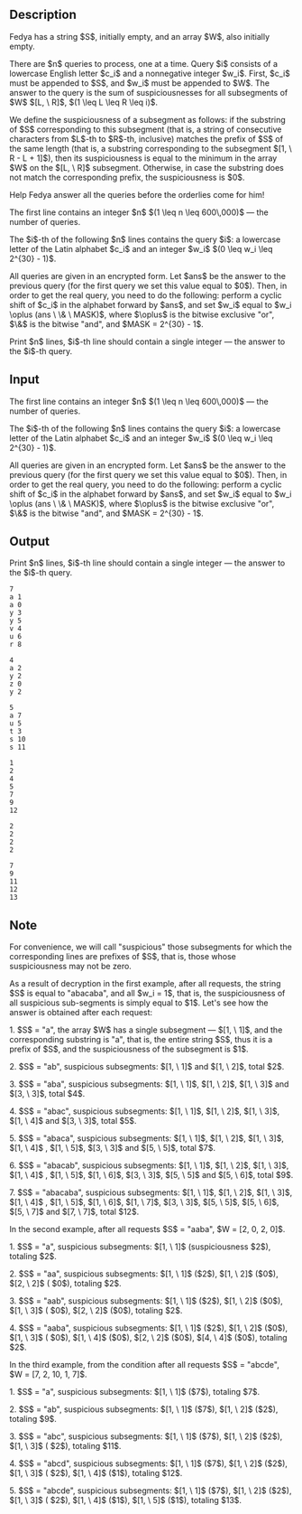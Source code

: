 ## Description

<div><p>Fedya has a string $S$, initially empty, and an array $W$, also initially empty.</p><p>There are $n$ queries to process, one at a time. Query $i$ consists of a lowercase English letter $c_i$ and a nonnegative integer $w_i$. First, $c_i$ must be appended to $S$, and $w_i$ must be appended to $W$. The answer to the query is the sum of <span class="tex-font-style-it">suspiciousnesses</span> for all subsegments of $W$ $[L, \ R]$, $(1 \leq L \leq R \leq i)$.</p><p>We define the <span class="tex-font-style-it">suspiciousness</span> of a subsegment as follows: if the substring of $S$ corresponding to this subsegment (that is, a string of consecutive characters from $L$-th to $R$-th, inclusive) matches the prefix of $S$ of the same length (that is, a substring corresponding to the subsegment $[1, \ R - L + 1]$), then its suspiciousness is equal to the minimum in the array $W$ on the $[L, \ R]$ subsegment. Otherwise, in case the substring does not match the corresponding prefix, the suspiciousness is $0$.</p><p>Help Fedya answer all the queries before the orderlies come for him!</p></div><div class="input-specification"><p>The first line contains an integer $n$ $(1 \leq n \leq 600\,000)$&nbsp;— the number of queries.</p><p>The $i$-th of the following $n$ lines contains the query $i$: a lowercase letter of the Latin alphabet $c_i$ and an integer $w_i$ $(0 \leq w_i \leq 2^{30} - 1)$.</p><p>All queries are given in an encrypted form. Let $ans$ be the answer to the previous query (for the first query we set this value equal to $0$). Then, in order to get the real query, you need to do the following: perform a cyclic shift of $c_i$ in the alphabet forward by $ans$, and set $w_i$ equal to $w_i \oplus (ans \ \&amp; \ MASK)$, where $\oplus$ is the bitwise exclusive "or", $\&amp;$ is the bitwise "and", and $MASK = 2^{30} - 1$.</p></div><div class="output-specification"><p>Print $n$ lines, $i$-th line should contain a single integer — the answer to the $i$-th query.</p></div>

## Input

<p>The first line contains an integer $n$ $(1 \leq n \leq 600\,000)$&nbsp;— the number of queries.</p><p>The $i$-th of the following $n$ lines contains the query $i$: a lowercase letter of the Latin alphabet $c_i$ and an integer $w_i$ $(0 \leq w_i \leq 2^{30} - 1)$.</p><p>All queries are given in an encrypted form. Let $ans$ be the answer to the previous query (for the first query we set this value equal to $0$). Then, in order to get the real query, you need to do the following: perform a cyclic shift of $c_i$ in the alphabet forward by $ans$, and set $w_i$ equal to $w_i \oplus (ans \ \&amp; \ MASK)$, where $\oplus$ is the bitwise exclusive "or", $\&amp;$ is the bitwise "and", and $MASK = 2^{30} - 1$.</p>

## Output

<p>Print $n$ lines, $i$-th line should contain a single integer — the answer to the $i$-th query.</p>





```input1
7
a 1
a 0
y 3
y 5
v 4
u 6
r 8
```




```input2
4
a 2
y 2
z 0
y 2
```




```input3
5
a 7
u 5
t 3
s 10
s 11
```




```output1
1
2
4
5
7
9
12
```




```output2
2
2
2
2
```




```output3
7
9
11
12
13
```



## Note

<p>For convenience, we will call "suspicious" those subsegments for which the corresponding lines are prefixes of $S$, that is, those whose suspiciousness may not be zero.</p><p>As a result of decryption in the first example, after all requests, the string $S$ is equal to "abacaba", and all $w_i = 1$, that is, the suspiciousness of all suspicious sub-segments is simply equal to $1$. Let's see how the answer is obtained after each request:</p><p>1. $S$ = "a", the array $W$ has a single subsegment — $[1, \ 1]$, and the corresponding substring is "a", that is, the entire string $S$, thus it is a prefix of $S$, and the suspiciousness of the subsegment is $1$.</p><p>2. $S$ = "ab", suspicious subsegments: $[1, \ 1]$ and $[1, \ 2]$, total $2$.</p><p>3. $S$ = "aba", suspicious subsegments: $[1, \ 1]$, $[1, \ 2]$, $[1, \ 3]$ and $[3, \ 3]$, total $4$.</p><p>4. $S$ = "abac", suspicious subsegments: $[1, \ 1]$, $[1, \ 2]$, $[1, \ 3]$, $[1, \ 4]$ and $[3, \ 3]$, total $5$.</p><p>5. $S$ = "abaca", suspicious subsegments: $[1, \ 1]$, $[1, \ 2]$, $[1, \ 3]$, $[1, \ 4]$ , $[1, \ 5]$, $[3, \ 3]$ and $[5, \ 5]$, total $7$.</p><p>6. $S$ = "abacab", suspicious subsegments: $[1, \ 1]$, $[1, \ 2]$, $[1, \ 3]$, $[1, \ 4]$ , $[1, \ 5]$, $[1, \ 6]$, $[3, \ 3]$, $[5, \ 5]$ and $[5, \ 6]$, total $9$.</p><p>7. $S$ = "abacaba", suspicious subsegments: $[1, \ 1]$, $[1, \ 2]$, $[1, \ 3]$, $[1, \ 4]$ , $[1, \ 5]$, $[1, \ 6]$, $[1, \ 7]$, $[3, \ 3]$, $[5, \ 5]$, $[5, \ 6]$, $[5, \ 7]$ and $[7, \ 7]$, total $12$.</p><p>In the second example, after all requests $S$ = "aaba", $W = [2, 0, 2, 0]$.</p><p>1. $S$ = "a", suspicious subsegments: $[1, \ 1]$ (suspiciousness $2$), totaling $2$.</p><p>2. $S$ = "aa", suspicious subsegments: $[1, \ 1]$ ($2$), $[1, \ 2]$ ($0$), $[2, \ 2]$ ( $0$), totaling $2$.</p><p>3. $S$ = "aab", suspicious subsegments: $[1, \ 1]$ ($2$), $[1, \ 2]$ ($0$), $[1, \ 3]$ ( $0$), $[2, \ 2]$ ($0$), totaling $2$.</p><p>4. $S$ = "aaba", suspicious subsegments: $[1, \ 1]$ ($2$), $[1, \ 2]$ ($0$), $[1, \ 3]$ ( $0$), $[1, \ 4]$ ($0$), $[2, \ 2]$ ($0$), $[4, \ 4]$ ($0$), totaling $2$.</p><p>In the third example, from the condition after all requests $S$ = "abcde", $W = [7, 2, 10, 1, 7]$.</p><p>1. $S$ = "a", suspicious subsegments: $[1, \ 1]$ ($7$), totaling $7$.</p><p>2. $S$ = "ab", suspicious subsegments: $[1, \ 1]$ ($7$), $[1, \ 2]$ ($2$), totaling $9$.</p><p>3. $S$ = "abc", suspicious subsegments: $[1, \ 1]$ ($7$), $[1, \ 2]$ ($2$), $[1, \ 3]$ ( $2$), totaling $11$.</p><p>4. $S$ = "abcd", suspicious subsegments: $[1, \ 1]$ ($7$), $[1, \ 2]$ ($2$), $[1, \ 3]$ ( $2$), $[1, \ 4]$ ($1$), totaling $12$.</p><p>5. $S$ = "abcde", suspicious subsegments: $[1, \ 1]$ ($7$), $[1, \ 2]$ ($2$), $[1, \ 3]$ ( $2$), $[1, \ 4]$ ($1$), $[1, \ 5]$ ($1$), totaling $13$.</p>
